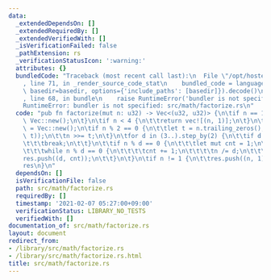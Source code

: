 ```yaml
---
data:
  _extendedDependsOn: []
  _extendedRequiredBy: []
  _extendedVerifiedWith: []
  _isVerificationFailed: false
  _pathExtension: rs
  _verificationStatusIcon: ':warning:'
  attributes: {}
  bundledCode: "Traceback (most recent call last):\n  File \"/opt/hostedtoolcache/Python/3.9.1/x64/lib/python3.9/site-packages/onlinejudge_verify/documentation/build.py\"\
    , line 71, in _render_source_code_stat\n    bundled_code = language.bundle(stat.path,\
    \ basedir=basedir, options={'include_paths': [basedir]}).decode()\n  File \"/opt/hostedtoolcache/Python/3.9.1/x64/lib/python3.9/site-packages/onlinejudge_verify/languages/user_defined.py\"\
    , line 68, in bundle\n    raise RuntimeError('bundler is not specified: {}'.format(path.as_posix()))\n\
    RuntimeError: bundler is not specified: src/math/factorize.rs\n"
  code: "pub fn factorize(mut n: u32) -> Vec<(u32, u32)> {\n\tif n == 1 {\n\t\treturn\
    \ Vec::new();\n\t}\n\tif n < 4 {\n\t\treturn vec![(n, 1)];\n\t}\n\tlet mut res\
    \ = Vec::new();\n\tif n % 2 == 0 {\n\t\tlet t = n.trailing_zeros();\n\t\tres.push((2,\
    \ t));\n\t\tn >>= t;\n\t}\n\tfor d in (3..).step_by(2) {\n\t\tif d * d > n {\n\
    \t\t\tbreak;\n\t\t}\n\t\tif n % d == 0 {\n\t\t\tlet mut cnt = 1;\n\t\t\tn /= d;\n\
    \t\t\twhile n % d == 0 {\n\t\t\t\tcnt += 1;\n\t\t\t\tn /= d;\n\t\t\t}\n\t\t\t\
    res.push((d, cnt));\n\t\t}\n\t}\n\tif n != 1 {\n\t\tres.push((n, 1));\n\t}\n\t\
    res\n}\n"
  dependsOn: []
  isVerificationFile: false
  path: src/math/factorize.rs
  requiredBy: []
  timestamp: '2021-02-07 05:27:00+09:00'
  verificationStatus: LIBRARY_NO_TESTS
  verifiedWith: []
documentation_of: src/math/factorize.rs
layout: document
redirect_from:
- /library/src/math/factorize.rs
- /library/src/math/factorize.rs.html
title: src/math/factorize.rs
---
```


